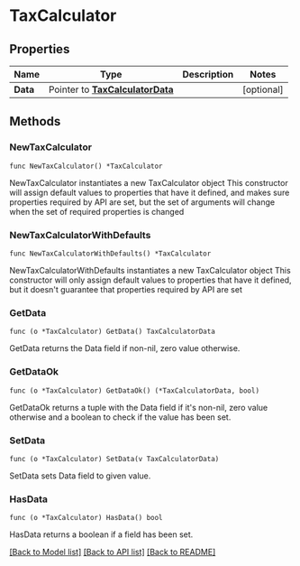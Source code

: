 # TaxCalculator

## Properties

Name | Type | Description | Notes
------------ | ------------- | ------------- | -------------
**Data** | Pointer to [**TaxCalculatorData**](TaxCalculatorData.md) |  | [optional] 

## Methods

### NewTaxCalculator

`func NewTaxCalculator() *TaxCalculator`

NewTaxCalculator instantiates a new TaxCalculator object
This constructor will assign default values to properties that have it defined,
and makes sure properties required by API are set, but the set of arguments
will change when the set of required properties is changed

### NewTaxCalculatorWithDefaults

`func NewTaxCalculatorWithDefaults() *TaxCalculator`

NewTaxCalculatorWithDefaults instantiates a new TaxCalculator object
This constructor will only assign default values to properties that have it defined,
but it doesn't guarantee that properties required by API are set

### GetData

`func (o *TaxCalculator) GetData() TaxCalculatorData`

GetData returns the Data field if non-nil, zero value otherwise.

### GetDataOk

`func (o *TaxCalculator) GetDataOk() (*TaxCalculatorData, bool)`

GetDataOk returns a tuple with the Data field if it's non-nil, zero value otherwise
and a boolean to check if the value has been set.

### SetData

`func (o *TaxCalculator) SetData(v TaxCalculatorData)`

SetData sets Data field to given value.

### HasData

`func (o *TaxCalculator) HasData() bool`

HasData returns a boolean if a field has been set.


[[Back to Model list]](../README.md#documentation-for-models) [[Back to API list]](../README.md#documentation-for-api-endpoints) [[Back to README]](../README.md)


